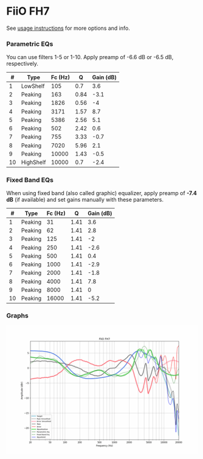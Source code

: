 # FiiO FH7
See [usage instructions](https://github.com/jaakkopasanen/AutoEq#usage) for more options and info.

### Parametric EQs
You can use filters 1-5 or 1-10. Apply preamp of -6.6 dB or -6.5 dB, respectively.

|   # | Type      |   Fc (Hz) |    Q |   Gain (dB) |
|-----|-----------|-----------|------|-------------|
|   1 | LowShelf  |       105 | 0.7  |         3.6 |
|   2 | Peaking   |       163 | 0.84 |        -3.1 |
|   3 | Peaking   |      1826 | 0.56 |        -4   |
|   4 | Peaking   |      3171 | 1.57 |         8.7 |
|   5 | Peaking   |      5386 | 2.56 |         5.1 |
|   6 | Peaking   |       502 | 2.42 |         0.6 |
|   7 | Peaking   |       755 | 3.33 |        -0.7 |
|   8 | Peaking   |      7020 | 5.96 |         2.1 |
|   9 | Peaking   |     10000 | 1.43 |        -0.5 |
|  10 | HighShelf |     10000 | 0.7  |        -2.4 |

### Fixed Band EQs
When using fixed band (also called graphic) equalizer, apply preamp of **-7.4 dB** (if available) and set gains manually with these parameters.

|   # | Type    |   Fc (Hz) |    Q |   Gain (dB) |
|-----|---------|-----------|------|-------------|
|   1 | Peaking |        31 | 1.41 |         3.6 |
|   2 | Peaking |        62 | 1.41 |         2.8 |
|   3 | Peaking |       125 | 1.41 |        -2   |
|   4 | Peaking |       250 | 1.41 |        -2.6 |
|   5 | Peaking |       500 | 1.41 |         0.4 |
|   6 | Peaking |      1000 | 1.41 |        -2.9 |
|   7 | Peaking |      2000 | 1.41 |        -1.8 |
|   8 | Peaking |      4000 | 1.41 |         7.8 |
|   9 | Peaking |      8000 | 1.41 |         0   |
|  10 | Peaking |     16000 | 1.41 |        -5.2 |

### Graphs
![](./FiiO%20FH7.png)
